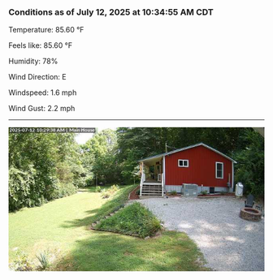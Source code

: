 ### Conditions as of July 12, 2025 at 10:34:55 AM CDT 

Temperature: 85.60 &deg;F

Feels like: 85.60 &deg;F

Humidity: 78%

Wind Direction: E

Windspeed: 1.6 mph

Wind Gust: 2.2 mph

---

<img src="./images/latest.jpeg"/>

